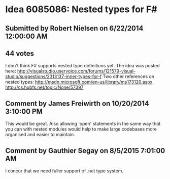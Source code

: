 # Idea 6085086: Nested types for F#

## Submitted by Robert Nielsen on 6/22/2014 12:00:00 AM

## 44 votes

I don't think F# supports nested type definitions yet.
The idea was posted here:
http://visualstudio.uservoice.com/forums/121579-visual-studio/suggestions/2313137-inner-types-for-f
Two other references on nested types:
http://msdn.microsoft.com/en-us/library/ms173120.aspx
http://cs.hubfs.net/topic/None/57397


## Comment by James Freiwirth on 10/20/2014 3:10:00 PM

This would be great. Also allowing 'open' statements in the same way that you can with nested modules would help to make large codebases more organised and easier to maintain.

## Comment by Gauthier Segay on 8/5/2015 7:01:00 AM

I concur that we need fuller support of .net type system.
